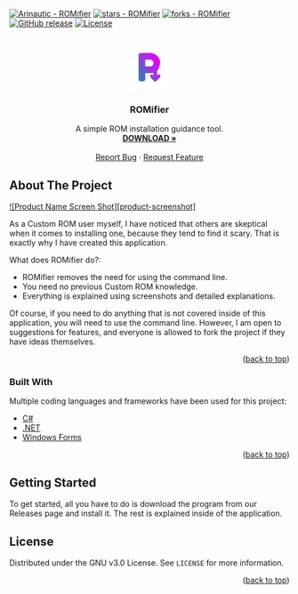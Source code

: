 <div id="top"></div>

[![Arinautic - ROMifier](https://img.shields.io/static/v1?label=Arinautic&message=ROMifier&color=purple&logo=github)](https://github.com/Arinautic/ROMifier "Go to GitHub repo")
[![stars - ROMifier](https://img.shields.io/github/stars/Arinautic/ROMifier?style=social)](https://github.com/Arinautic/ROMifier)
[![forks - ROMifier](https://img.shields.io/github/forks/Arinautic/ROMifier?style=social)](https://github.com/Arinautic/ROMifier)
[![GitHub release](https://img.shields.io/github/release/Arinautic/ROMifier?include_prereleases=&sort=semver&color=purple)](https://github.com/Arinautic/ROMifier/releases/)
[![License](https://img.shields.io/badge/License-GPL--3.0-purple)](#license)

<!-- PROJECT LOGO -->
<br />
<div align="center">
  <a href="https://github.com/Arinautic/ROMifier/tree/master">
    <img src="https://github.com/Arinautic/arinautic.github.io/blob/main/ROMifier_Logo_White.png" alt="Logo" width="80" height="80">
  </a>

  <h3 align="center">ROMifier</h3>

  <p align="center">
    A simple ROM installation guidance tool.
    <br />
    <a href="https://github.com/Arinautic/ROMifier/releases"><strong>DOWNLOAD »</strong></a>
    <br />
    <br />
    <a href="https://github.com/Arinautic/ROMifier/issues">Report Bug</a>
    ·
    <a href="https://github.com/Arinautic/ROMifier/issues">Request Feature</a>
  </p>
</div>



<!-- ABOUT THE PROJECT -->
## About The Project

[![Product Name Screen Shot][product-screenshot]](https://github.com/Arinautic/arinautic.github.io/blob/main/screenshot.png)

As a Custom ROM user myself, I have noticed that others are skeptical when it comes to installing one, because they tend to find it scary. That is exactly why I have created this application.

What does ROMifier do?:
* ROMifier removes the need for using the command line.
* You need no previous Custom ROM knowledge.
* Everything is explained using screenshots and detailed explanations.

Of course, if you need to do anything that is not covered inside of this application, you will need to use the command line. However, I am open to suggestions for features, and everyone is allowed to
fork the project if they have ideas themselves.

<p align="right">(<a href="#top">back to top</a>)</p>



### Built With

Multiple coding languages and frameworks have been used for this project:

* [C#](https://docs.microsoft.com/en-us/dotnet/csharp/)
* [.NET](https://dotnet.microsoft.com/en-us/)
* [Windows Forms](https://docs.microsoft.com/en-us/dotnet/desktop/winforms/overview/?view=netdesktop-6.0)

<p align="right">(<a href="#top">back to top</a>)</p>



<!-- GETTING STARTED -->
## Getting Started

To get started, all you have to do is download the program from our Releases page and install it. The rest is explained inside of the application.


<!-- LICENSE -->
## License

Distributed under the GNU v3.0 License. See `LICENSE` for more information.

<p align="right">(<a href="#top">back to top</a>)</p>
